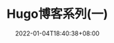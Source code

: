 ---
title: "Hugo博客系列(一)"
date: 2022-01-04T18:40:38+08:00
tags: ["Hugo"]
categories: ["web"]
toc:
  enable: true

---